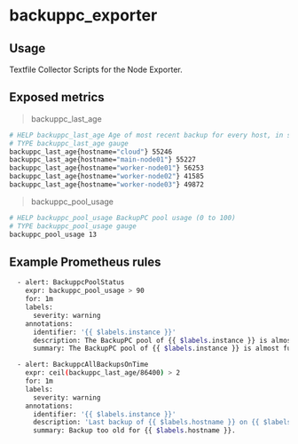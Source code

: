 # backuppc_exporter

## Usage

Textfile Collector Scripts for the Node Exporter.


## Exposed metrics

> backuppc_last_age

```bash
# HELP backuppc_last_age Age of most recent backup for every host, in seconds.
# TYPE backuppc_last_age gauge
backuppc_last_age{hostname="cloud"} 55246
backuppc_last_age{hostname="main-node01"} 55227
backuppc_last_age{hostname="worker-node01"} 56253
backuppc_last_age{hostname="worker-node02"} 41585
backuppc_last_age{hostname="worker-node03"} 49872
```

> backuppc_pool_usage

```bash
# HELP backuppc_pool_usage BackupPC pool usage (0 to 100)
# TYPE backuppc_pool_usage gauge
backuppc_pool_usage 13
```

## Example Prometheus rules

```bash
  - alert: BackuppcPoolStatus
    expr: backuppc_pool_usage > 90
    for: 1m
    labels:
      severity: warning
    annotations:
      identifier: '{{ $labels.instance }}'
      description: The BackupPC pool of {{ $labels.instance }} is almost full.
      summary: The BackupPC pool of {{ $labels.instance }} is almost full.
```

```bash
  - alert: BackuppcAllBackupsOnTime
    expr: ceil(backuppc_last_age/86400) > 2
    for: 1m
    labels:
      severity: warning
    annotations:
      identifier: '{{ $labels.instance }}'
      description: 'Last backup of {{ $labels.hostname }} on {{ $labels.instance }} is more than {{ $value }} days old.'
      summary: Backup too old for {{ $labels.hostname }}.
```
